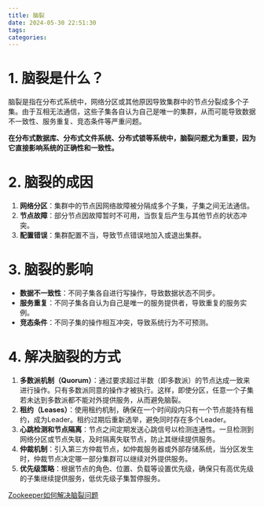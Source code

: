 ```yaml
---
title: 脑裂
date: 2024-05-30 22:51:30
tags:
categories:
---
```


# 1. 脑裂是什么？

脑裂是指在分布式系统中，网络分区或其他原因导致集群中的节点分裂成多个子集。由于互相无法通信，这些子集各自认为自己是唯一的集群，从而可能导致数据不一致性、服务重复、竞态条件等严重问题。

**在分布式数据库、分布式文件系统、分布式锁等系统中，脑裂问题尤为重要，因为它直接影响系统的正确性和一致性。**

# 2. 脑裂的成因

1. **网络分区**：集群中的节点因网络故障被分隔成多个子集，子集之间无法通信。
2. **节点故障**：部分节点因故障暂时不可用，当恢复后产生与其他节点的状态冲突。
3. **配置错误**：集群配置不当，导致节点错误地加入或退出集群。

# 3. 脑裂的影响

- **数据不一致性**：不同子集各自进行写操作，导致数据状态不同步。
- **服务重复**：不同子集各自认为自己是唯一的服务提供者，导致重复的服务实例。
- **竞态条件**：不同子集的操作相互冲突，导致系统行为不可预测。

# 4. 解决脑裂的方式

1. **多数派机制（Quorum）**：通过要求超过半数（即多数派）的节点达成一致来进行操作。只有多数派同意的操作才被执行。这样，即使分区，任意一个子集若未达到多数派都不能对外提供服务，从而避免脑裂。
2. **租约（Leases）**：使用租约机制，确保在一个时间段内只有一个节点能持有租约，成为Leader。租约过期后重新选举，避免同时存在多个Leader。
3. **心跳检测和节点隔离**：节点之间定期发送心跳信号以检测连通性。一旦检测到网络分区或节点失联，及时隔离失联节点，防止其继续提供服务。
4. **仲裁机制**：引入第三方仲裁节点，如仲裁服务器或外部存储系统，当分区发生时，仲裁节点决定哪一部分集群可以继续对外提供服务。
5. **优先级策略**：根据节点的角色、位置、负载等设置优先级，确保只有高优先级的子集继续提供服务，低优先级子集暂停服务。

[Zookeeper如何解决脑裂问题](https://pyr9.github.io/zookeeper%E5%B8%B8%E8%A7%81%E9%9D%A2%E8%AF%95%E9%A2%98/#9-Zookeeper%E5%A6%82%E4%BD%95%E8%A7%A3%E5%86%B3%E8%84%91%E8%A3%82%E9%97%AE%E9%A2%98%EF%BC%9F)
